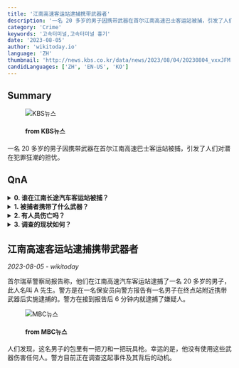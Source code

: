 ```yaml
---
title: '江南高速客运站逮捕携带武器者'
description: '一名 20 多岁的男子因携带武器在首尔江南高速巴士客运站被捕，引发了人们对潜在犯罪狂潮的担忧。'
category: 'Crime'
keywords: '고속터미널,고속터미널 흉기'
date: '2023-08-05'
author: 'wikitoday.io'
language: 'ZH'
thumbnail: 'http://news.kbs.co.kr/data/news/2023/08/04/20230804_vxxJFM.jpg'
candidLanguages: ['ZH', 'EN-US', 'KO']
---
```


## Summary



<figure>
    <img src="http://news.kbs.co.kr/data/news/2023/08/04/20230804_vxxJFM.jpg" alt="KBS뉴스" />
    <figcaption>
        <h4> from KBS뉴스</h4>
    </figcaption>
</figure>


一名 20 多岁的男子因携带武器在首尔江南高速巴士客运站被捕，引发了人们对潜在犯罪狂潮的担忧。


## QnA


<details>
    <summary><b>0. 谁在江南长途汽车客运站被捕？</b></summary>
    一名 20 多岁的男子（被称为 A 先生）在终点站被捕。
</details>

<details>
    <summary><b>1. 被捕者携带了什么武器？</b></summary>
    该男子被发现持有一把刀和一把玩具枪。
</details>

<details>
    <summary><b>2. 有人员伤亡吗？</b></summary>
    幸运的是，此次事件中没有人员伤亡报告。
</details>

<details>
    <summary><b>3. 调查的现状如何？</b></summary>
    警方目前正在调查这起事件及其背后的动机。
</details>



## 江南高速客运站逮捕携带武器者

_2023-08-05 - wikitoday_

首尔瑞草警察局报告称，他们在江南高速汽车客运站逮捕了一名 20 多岁的男子，此人名叫 A 先生。警方是在一名保安员向警方报告有一名男子在终点站附近携带武器后实施逮捕的。警方在接到报告后 6 分钟内就逮捕了嫌疑人。


<figure>
    <img src="https://image.imnews.imbc.com/news/2023/society/article/__icsFiles/afieldfile/2023/08/04/R230804-24.jpg" alt="MBC뉴스" />
    <figcaption>
        <h4> from MBC뉴스</h4>
    </figcaption>
</figure>


人们发现，这名男子的包里有一把刀和一把玩具枪。幸运的是，他没有使用这些武器伤害任何人。警方目前正在调查这起事件及其背后的动机。
